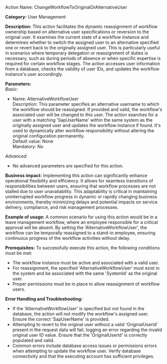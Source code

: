 Action Name: ChangeWorkflowToOriginalOrAlternativeUser

**Category:** User Management

**Description:** This action facilitates the dynamic reassignment of workflow ownership based on alternative user specifications or reversion to the original user. It examines the current state of a workflow instance and determines whether to switch the assigned user to an alternative specified one or revert back to the originally assigned user. This is particularly useful in scenarios where temporary delegation or reassignment of duties is necessary, such as during periods of absence or when specific expertise is required for certain workflow stages. The action accesses user information from a database, checks the validity of user IDs, and updates the workflow instance's user accordingly.

**Parameters:**  
_Basic:_  
- Name: AlternativeWorkflowUser  
  Description: This parameter specifies an alternative username to which the workflow should be reassigned. If provided and valid, the workflow's associated user will be changed to this user. The action searches for a user with a matching 'SapUserName' within the same system as the originally assigned user and updates the workflow instance if found. It's used to dynamically alter workflow responsibility without altering the original configuration permanently.  
  Default value: None  
  Mandatory: No  

_Advanced:_  
- No advanced parameters are specified for this action.

**Business impact:** Implementing this action can significantly enhance operational flexibility and efficiency. It allows for seamless transitions of responsibilities between users, ensuring that workflow processes are not stalled due to user unavailability. This adaptability is critical in maintaining uninterrupted workflow progress in dynamic or rapidly changing business environments, thereby minimizing delays and potential impacts on service delivery, compliance, and risk management processes.

**Example of usage:** A common scenario for using this action would be in a leave management workflow, where an employee responsible for a critical approval will be absent. By setting the 'AlternativeWorkflowUser', the workflow can be temporally reassigned to a stand-in employee, ensuring continuous progress of the workflow activities without delay.

**Prerequisites:** To successfully execute this action, the following conditions must be met:
- The workflow instance must be active and associated with a valid user.
- For reassignment, the specified 'AlternativeWorkflowUser' must exist in the system and be associated with the same 'SystemId' as the original user.
- Proper permissions must be in place to allow reassignment of workflow users.

**Error Handling and Troubleshooting:**  
- If the 'AlternativeWorkflowUser' is specified but not found in the database, the action will not modify the workflow's assigned user. Ensure the correct 'SapUserName' is provided.
- Attempting to revert to the original user without a valid 'OriginalUserId' present in the request data will fail, logging an error regarding the invalid original user ID value. Ensure that the 'OriginalUserId' is correctly populated and valid.
- Common errors include database access issues or permissions errors when attempting to update the workflow user. Verify database connectivity and that the executing account has sufficient privileges.
